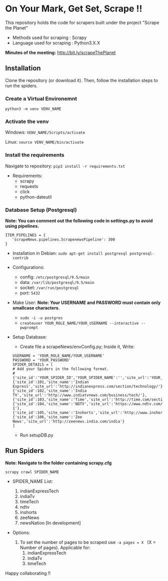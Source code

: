 # On Your Mark, Get Set, Scrape !!

This repository holds the code for scrapers built under the project "Scrape the Planet"  
- Methods used for scraping : Scrapy   
- Language used for scraping : Python3.X.X

**Minutes of the meeting:** http://bit.ly/scrapeThePlanet

## Installation
Clone the repository (or download it). Then, follow the installation steps to run the spiders.

### Create a Virtual Environemnt
```
python3 -m venv VENV_NAME
```

### Activate the venv
Windows: `VENV_NAME/Scripts/activate`

Linux: `source VENV_NAME/bin/activate`

### Install the requirements
Navigate to repository: `pip3 install -r requirements.txt`

- Requirements:
    - scrapy
    - requests
    - click
    - python-dateutil

### Database Setup (Postgresql)

**Note: You can comment out the following code in settings.py to avoid using pipelines.**

```
ITEM_PIPELINES = {
   'scrapeNews.pipelines.ScrapenewsPipeline': 300
}
```

- Installation in Debian: `sudo apt-get install postgresql postgresql-contrib`

- Configurations:
	- config: `/etc/postgresql/9.5/main`  
	- data:   `/var/lib/postgresql/9.5/main`
	- socket: `/var/run/postgresql`
	- port:   `5432`

- Make User:
	**Note: Your USERNAME and PASSWORD must contain only smallcase characters.**
	- `sudo -i -u postgres`
	- `createuser YOUR_ROLE_NAME/YOUR_USERNAME --interactive --pwprompt`

- Setup Database:
    - Create file a scrapeNews/envConfig.py; Inside it, Write:
    ```
    USERNAME = 'YOUR_ROLE_NAME/YOUR_USERNAME'
    PASSWORD = 'YOUR_PASSWORD'
    SPIDER_DETAILS = [
    # Add your Spiders in the following format.
    # {'site_id':'YOUR_SPIDER_ID','YOUR_SPIDER_NAME':'','site_url':'YOUR_SPIDER_URL'},
    {'site_id':101,'site_name':'Indian Express','site_url':'http://indianexpress.com/section/technology/'},
    {'site_id':102,'site_name':'India TV','site_url':'http://www.indiatvnews.com/business/tech/'},
    {'site_id':103,'site_name':'Time','site_url':'http://time.com/section/tech/'},
    {'site_id':104,'site_name':'NDTV','site_url':'https://www.ndtv.com/latest/page-1'},
    {'site_id':105,'site_name':'Inshorts','site_url':'http://www.inshorts.com/en/read/'}
	{'site_id':106,'site_name':'Zee News','site_url':'http://zeenews.india.com/india'}
	]
    ```

    - Run setupDB.py
## Run Spiders
**Note: Navigate to the folder containing scrapy.cfg**
```
scrapy crawl SPIDER_NAME
```
- SPIDER_NAME List:
	1. indianExpressTech
	2. indiaTv  
	3. timeTech
	4. ndtv
	5. inshorts
    6. zeeNews
    7. newsNation [In development]

- Options:
    1. To set the number of pages to be scraped use  `-a pages = X ` (X = Number of pages). 
	Applicable for:
        1. indianExpressTech
    	2. indiaTv  
    	3. timeTech

Happy collaborating !!   
